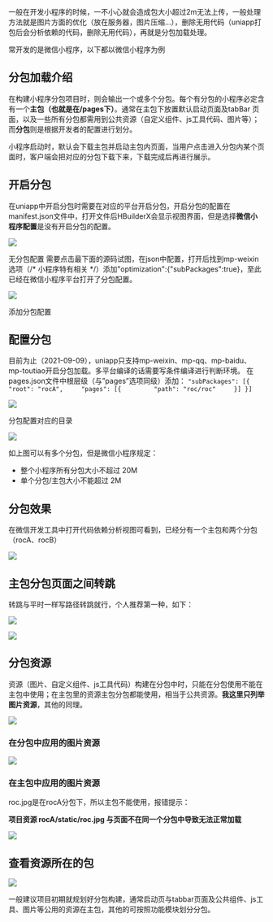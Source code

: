 一般在开发小程序的时候，一不小心就会造成包大小超过2m无法上传，一般处理方法就是图片方面的优化（放在服务器，图片压缩…），删除无用代码（uniapp打包后会分析依赖的代码，删除无用代码），再就是分包加载处理。

常开发的是微信小程序，以下都以微信小程序为例

## 分包加载介绍

在构建小程序分包项目时，则会输出一个或多个分包。每个有分包的小程序必定含有一个**主包（也就是在/pages下）**。通常在主包下放置默认启动页面及tabBar 页面，以及一些所有分包都需用到公共资源（自定义组件、js工具代码、图片等）；而**分包**则是根据开发者的配置进行划分。

小程序启动时，默认会下载主包并启动主包内页面，当用户点击进入分包内某个页面时，客户端会把对应的分包下载下来，下载完成后再进行展示。

## 开启分包

在uniapp中开启分包时需要在对应的平台开启分包，开启分包的配置在manifest.json文件中，打开文件后HBuilderX会显示视图界面，但是选择**微信小程序配置**是没有开启分包的配置。

![](assets/【uniapp】小程序分包详解/1.png)

无分包配置
需要点击最下面的源码试图，在json中配置，打开后找到mp-weixin选项（/* 小程序特有相关 */）添加"optimization":{"subPackages":true}，至此已经在微信小程序平台打开了分包配置。

![](assets/【uniapp】小程序分包详解/2.png)

添加分包配置

## 配置分包

目前为止（2021-09-09），uniapp只支持mp-weixin、mp-qq、mp-baidu、mp-toutiao开启分包加载。多平台编译的话需要写条件编译进行判断环境。
在pages.json文件中根层级（与”pages”选项同级）添加：
`"subPackages": [{     "root": "rocA",     "pages": [{         "path": "roc/roc"     }] }]`

![](assets/【uniapp】小程序分包详解/3.png)

分包配置对应的目录

![](assets/【uniapp】小程序分包详解/4.png)

如上图可以有多个分包，但是微信小程序规定：

- 整个小程序所有分包大小不超过 20M
- 单个分包/主包大小不能超过 2M

## 分包效果

在微信开发工具中打开代码依赖分析视图可看到，已经分有一个主包和两个分包（rocA、rocB）

![](assets/【uniapp】小程序分包详解/5.png)

## 主包分包页面之间转跳

转跳与平时一样写路径转跳就行，个人推荐第一种，如下：

![](assets/【uniapp】小程序分包详解/6.png)

![](assets/【uniapp】小程序分包详解/7.png)

## 分包资源

资源（图片、自定义组件、js工具代码）构建在分包中时，只能在分包使用不能在主包中使用；在主包里的资源主包分包都能使用，相当于公共资源。**我这里只列举图片资源**，其他的同理。

![](assets/【uniapp】小程序分包详解/8.png)

### 在分包中应用的图片资源

![](assets/【uniapp】小程序分包详解/9.png)

### 在主包中应用的图片资源

roc.jpg是在rocA分包下，所以主包不能使用，报错提示：

**项目资源 rocA/static/roc.jpg 与页面不在同一个分包中导致无法正常加载**

![](assets/【uniapp】小程序分包详解/10.png)

## 查看资源所在的包

![](assets/【uniapp】小程序分包详解/11.png)

一般建议项目初期就规划好分包构建，通常启动页与tabbar页面及公共组件、js工具、图片等公用的资源在主包，其他的可按照功能模块划分分包。
